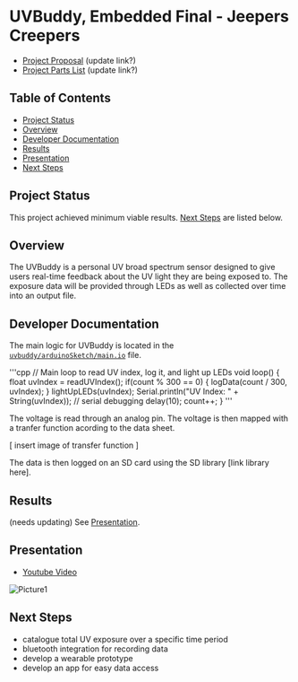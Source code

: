 # UVBuddy, Embedded Final - Jeepers Creepers 
- [Project Proposal](https://iowa-my.sharepoint.com/:w:/r/personal/glflores_uiowa_edu/Documents/___Current%20Class%20Notes___/Embedded%20Systems/Final%20Project/Project%20Proposal.docx?d=w1a164883213d411382a67cb6917169d1&csf=1&web=1&e=GEbP55) (update link?)
- [Project Parts List](https://iowa-my.sharepoint.com/:x:/r/personal/tstffn_uiowa_edu/Documents/UVBuddy%20Parts.xlsx?d=we03a8d23e8b14841ab5d910d4a1e777e&csf=1&web=1&e=9zfQYW) (update link?)

## Table of Contents
- [Project Status](#project-status)
- [Overview](#overview)
- [Developer Documentation](#developer-documentation)
- [Results](#results) 
- [Presentation](#presentation)
- [Next Steps](#next-steps) 

## Project Status 
This project achieved minimum viable results. [Next Steps](#next-steps) are listed below.

## Overview 
The UVBuddy is a personal UV broad spectrum sensor designed to give users real-time feedback about the UV light they are being exposed to. The exposure data will be provided through LEDs as well as collected over time into an output file.

## Developer Documentation 
The main logic for UVBuddy is located in the [`uvbuddy/arduinoSketch/main.io`](https://github.com/Naitry/UVBuddy/blob/main/uvbuddy/arduinoSketch/main.ino) file. 

'''cpp
// Main loop to read UV index, log it, and light up LEDs 
void loop() 
{
  float uvIndex = readUVIndex();
  if(count % 300 == 0) { logData(count / 300, uvIndex); }
  lightUpLEDs(uvIndex);
  Serial.println("UV Index: " + String(uvIndex));  // serial debugging
  delay(10);
  count++;
}
'''

The voltage is read through an analog pin. The voltage is then mapped with a tranfer function acording to the data sheet. 

[ insert image of transfer function ]

The data is then logged on an SD card using the SD library [link library here]. 

## Results 
(needs updating) See [Presentation](#presentation). 

## Presentation
- [Youtube Video](https://www.youtube.com/watch?v=eEAE1UoE34o&t=2s)

![Picture1](https://github.com/Naitry/UVBuddy/assets/124198528/778416e9-3bb4-41ad-8dfc-6aa972a2244e)

## Next Steps 
- catalogue total UV exposure over a specific time period
- bluetooth integration for recording data 
- develop a wearable prototype
- develop an app for easy data access 
